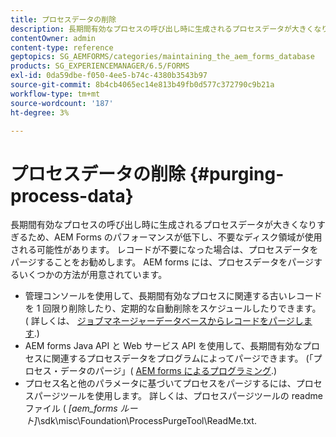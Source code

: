 ```yaml
---
title: プロセスデータの削除
description: 長期間有効なプロセスの呼び出し時に生成されるプロセスデータが大きくなりすぎるため、AEM Forms のパフォーマンスが低下し、不要なディスク領域が使用される可能性があります。 プロセスデータをパージする方法を参照してください。
contentOwner: admin
content-type: reference
geptopics: SG_AEMFORMS/categories/maintaining_the_aem_forms_database
products: SG_EXPERIENCEMANAGER/6.5/FORMS
exl-id: 0da59dbe-f050-4ee5-b74c-4380b3543b97
source-git-commit: 8b4cb4065ec14e813b49fb0d577c372790c9b21a
workflow-type: tm+mt
source-wordcount: '187'
ht-degree: 3%

---
```


# プロセスデータの削除 {#purging-process-data}

長期間有効なプロセスの呼び出し時に生成されるプロセスデータが大きくなりすぎるため、AEM Forms のパフォーマンスが低下し、不要なディスク領域が使用される可能性があります。 レコードが不要になった場合は、プロセスデータをパージすることをお勧めします。 AEM forms には、プロセスデータをパージするいくつかの方法が用意されています。

* 管理コンソールを使用して、長期間有効なプロセスに関連する古いレコードを 1 回限り削除したり、定期的な自動削除をスケジュールしたりできます。 ( 詳しくは、 [ジョブマネージャーデータベースからレコードをパージします](/help/forms/using/admin-help/purge-records-job-manager-database.md#purge-records-from-the-job-manager-database).)
* AEM forms Java API と Web サービス API を使用して、長期間有効なプロセスに関連するプロセスデータをプログラムによってパージできます。 (「プロセス・データのパージ」( [AEM forms によるプログラミング](https://www.adobe.com/go/learn_aemforms_programming_63_jp).)
* プロセス名と他のパラメータに基づいてプロセスをパージするには、プロセスパージツールを使用します。 詳しくは、プロセスパージツールの readme ファイル ( *[aem_forms ルート]*\sdk\misc\Foundation\ProcessPurgeTool\ReadMe.txt.
